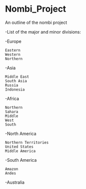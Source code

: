 # Nombi_Project
An outline of the nombi project

-List of the major and minor divisions:

  -Europe
  
    Eastern
    Western
  	Northern
  -Asia
  
    Middle East
    South Asia
    Russia
    Indonesia
    
  -Africa
  
    Northern
    Sahara
    Middle
    West
    South
    
  -North America
  
    Northern Territories
    United States
    Middle America
    
  -South America
  
    Amazon
    Andes
    
  -Australia
